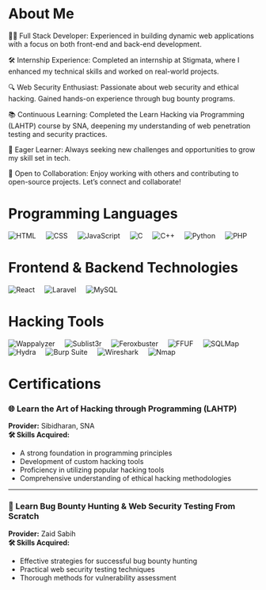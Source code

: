 # About Me

👨‍💻 Full Stack Developer: Experienced in building dynamic web applications with a focus on both front-end and back-end development.

🛠 Internship Experience: Completed an internship at Stigmata, where I enhanced my technical skills and worked on real-world projects.

🔍 Web Security Enthusiast: Passionate about web security and ethical hacking. Gained hands-on experience through bug bounty programs.

📚 Continuous Learning: Completed the Learn Hacking via Programming (LAHTP) course by SNA, deepening my understanding of web penetration testing and security practices.

🌱 Eager Learner: Always seeking new challenges and opportunities to grow my skill set in tech.

🤝 Open to Collaboration: Enjoy working with others and contributing to open-source projects. Let’s connect and collaborate!




# Programming Languages

![HTML](https://img.shields.io/badge/HTML-F16529?style=for-the-badge&logo=html5&logoColor=white) &nbsp;&nbsp;&nbsp;
![CSS](https://img.shields.io/badge/CSS-2965F1?style=for-the-badge&logo=css3&logoColor=white) &nbsp;&nbsp;&nbsp;
![JavaScript](https://img.shields.io/badge/JavaScript-F7DF1E?style=for-the-badge&logo=javascript&logoColor=black) &nbsp;&nbsp;&nbsp;
![C](https://img.shields.io/badge/C-00599C?style=for-the-badge&logo=c&logoColor=white) &nbsp;&nbsp;&nbsp;
![C++](https://img.shields.io/badge/C++-00599C?style=for-the-badge&logo=c%2B%2B&logoColor=white) &nbsp;&nbsp;&nbsp;
![Python](https://img.shields.io/badge/Python-3776AB?style=for-the-badge&logo=python&logoColor=white) &nbsp;&nbsp;&nbsp;
![PHP](https://img.shields.io/badge/PHP-4F5B93?style=for-the-badge&logo=php&logoColor=white)




# Frontend & Backend Technologies

![React](https://img.shields.io/badge/React-61DAFB?style=for-the-badge&logo=react&logoColor=black) &nbsp;&nbsp;&nbsp;
![Laravel](https://img.shields.io/badge/Laravel-EF3B2D?style=for-the-badge&logo=laravel&logoColor=white) &nbsp;&nbsp;&nbsp;
![MySQL](https://img.shields.io/badge/MySQL-4479A1?style=for-the-badge&logo=mysql&logoColor=white)




# Hacking Tools

![Wappalyzer](https://img.shields.io/badge/Wappalyzer-8A3FFC?style=for-the-badge&logo=wappalyzer&logoColor=white) &nbsp;&nbsp;&nbsp;
![Sublist3r](https://img.shields.io/badge/Sublist3r-000000?style=for-the-badge&logo=sublist3r&logoColor=white) &nbsp;&nbsp;&nbsp;
![Feroxbuster](https://img.shields.io/badge/Feroxbuster-FF0000?style=for-the-badge&logo=feroxbuster&logoColor=white) &nbsp;&nbsp;&nbsp;
![FFUF](https://img.shields.io/badge/FFUF-FF4500?style=for-the-badge&logo=ffuf&logoColor=white) &nbsp;&nbsp;&nbsp;
![SQLMap](https://img.shields.io/badge/SQLMap-00A1E4?style=for-the-badge&logo=sqlmap&logoColor=white) &nbsp;&nbsp;&nbsp;
![Hydra](https://img.shields.io/badge/Hydra-FF6F61?style=for-the-badge&logo=hydra&logoColor=white) &nbsp;&nbsp;&nbsp;
![Burp Suite](https://img.shields.io/badge/Burp_Suite-FF4800?style=for-the-badge&logo=burpsuite&logoColor=white) &nbsp;&nbsp;&nbsp;
![Wireshark](https://img.shields.io/badge/Wireshark-3C4D8D?style=for-the-badge&logo=wireshark&logoColor=white) &nbsp;&nbsp;&nbsp;
![Nmap](https://img.shields.io/badge/Nmap-007F5C?style=for-the-badge&logo=nmap&logoColor=white)


# Certifications

### 🌐 Learn the Art of Hacking through Programming (**LAHTP**)
**Provider:** Sibidharan, SNA  
**🛠️ Skills Acquired:**  
- A strong foundation in programming principles  
- Development of custom hacking tools  
- Proficiency in utilizing popular hacking tools  
- Comprehensive understanding of ethical hacking methodologies  

---

### 🐞 Learn Bug Bounty Hunting & Web Security Testing From Scratch
**Provider:** Zaid Sabih  
**🛠️ Skills Acquired:**  
- Effective strategies for successful bug bounty hunting  
- Practical web security testing techniques  
- Thorough methods for vulnerability assessment  



